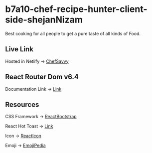 # b7a10-chef-recipe-hunter-client-side-shejanNizam

Best cooking for all people to get a pure taste of all kinds of Food.

## Live Link

Hosted in Netlify -> [ChefSavvy](https://job-hunter11.netlify.app/)

## React Router Dom v6.4

Documentation Link -> [Link](https://reactrouter.com/en/main/start/overview)

## Resources

CSS Framework -> [ReactBootstrap](https://tailwindcss.com/)

React Hot Toast -> [Link](https://react-hot-toast.com/docs)

Icon -> [ReactIcon](https://react-icons.github.io/react-icons/)

Emoji -> [EmojiPedia](https://emojipedia.org/)
